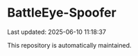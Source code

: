 # BattleEye-Spoofer

Last updated: 2025-06-10 11:18:37

This repository is automatically maintained.

